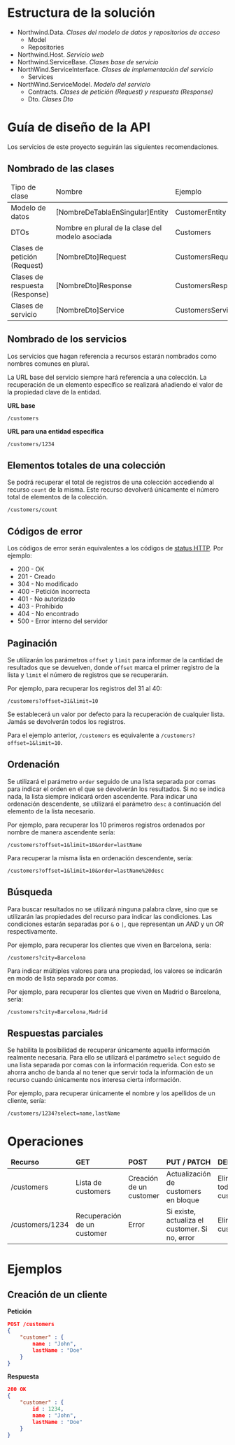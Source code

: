 # Estructura de la solución

  * Northwind.Data. *Clases del modelo de datos y repositorios de acceso*
    * Model			    
    * Repositories		
  * Northwind.Host. *Servicio web*
  * Northwind.ServiceBase. *Clases base de servicio*
  * NorthWind.ServiceInterface. *Clases de implementación del servicio*
    * Services
  * NorthWind.ServiceModel. *Modelo del servicio*
    * Contracts. *Clases de petición (Request) y respuesta (Response)*
    * Dto. *Clases Dto*

# Guía de diseño de la API

Los servicios de este proyecto seguirán las siguientes recomendaciones.

## Nombrado de las clases

<table>
	<thead>
		<tr>
			<td>Tipo de clase</td>
			<td>Nombre</td>
			<td>Ejemplo</td>
		</tr>
	</thead>
	<tbody>
		<tr>
			<td>Modelo de datos</td>
			<td>[NombreDeTablaEnSingular]Entity</td>
			<td>CustomerEntity</td>
		</tr>
		<tr>
			<td>DTOs</td>
			<td>Nombre en plural de la clase del modelo asociada</td>
			<td>Customers</td>
		</tr>
		<tr>
			<td>Clases de petición (Request)</td>
			<td>[NombreDto]Request</td>
			<td>CustomersRequest</td>
		</tr>
		<tr>
			<td>Clases de respuesta (Response)</td>
			<td>[NombreDto]Response</td>
			<td>CustomersResponse</td>
		</tr>
		<tr>
			<td>Clases de servicio</td>
			<td>[NombreDto]Service</td>
			<td>CustomersService</td>
		</tr>
	</tbody>
</table>

## Nombrado de los servicios

Los servicios que hagan referencia a recursos estarán nombrados como nombres comunes en plural.

La URL base del servicio siempre hará referencia a una colección. La recuperación de un elemento específico se realizará añadiendo el valor de la propiedad clave de la entidad.

**URL base**

	/customers

**URL para una entidad específica**

	/customers/1234

## Elementos totales de una colección

Se podrá recuperar el total de registros de una colección accediendo al recurso `count` de la misma. Este recurso devolverá únicamente el número total de elementos de la colección.

	/customers/count

## Códigos de error

Los códigos de error serán equivalentes a los códigos de [status HTTP](http://es.wikipedia.org/wiki/Anexo:C%C3%B3digos_de_estado_HTTP). Por ejemplo:

  * 200 - OK
  * 201 - Creado
  * 304 - No modificado
  * 400 - Petición incorrecta
  * 401 - No autorizado
  * 403 - Prohibido
  * 404 - No encontrado
  * 500 - Error interno del servidor

## Paginación

Se utilizarán los parámetros `offset` y `limit` para informar de la cantidad de resultados que se devuelven, donde `offset` marca el primer registro de la lista y `limit` el número de registros que se recuperarán.

Por ejemplo, para recuperar los registros del 31 al 40:

	/customers?offset=31&limit=10

Se establecerá un valor por defecto para la recuperación de cualquier lista. Jamás se devolverán todos los registros. 

Para el ejemplo anterior, `/customers` es equivalente a `/customers?offset=1&limit=10`.

## Ordenación

Se utilizará el parámetro `order` seguido de una lista separada por comas para indicar el orden en el que se devolverán los resultados. Si no se indica nada, la lista siempre indicará orden ascendente. Para indicar una ordenación descendente, se utilizará el parámetro `desc` a continuación del elemento de la lista necesario.

Por ejemplo, para recuperar los 10 primeros registros ordenados por nombre de manera ascendente sería:

	/customers?offset=1&limit=10&order=lastName

Para recuperar la misma lista en ordenación descendente, sería:

	/customers?offset=1&limit=10&order=lastName%20desc

## Búsqueda

Para buscar resultados no se utilizará ninguna palabra clave, sino que se utilizarán las propiedades del recurso para indicar las condiciones. Las condiciones estarán separadas por `&` o `|`, que representan un *AND* y un *OR* respectivamente.

Por ejemplo, para recuperar los clientes que viven en Barcelona, sería:

	/customers?city=Barcelona

Para indicar múltiples valores para una propiedad, los valores se indicarán en modo de lista separada por comas.

Por ejemplo, para recuperar los clientes que viven en Madrid o Barcelona, sería:

	/customers?city=Barcelona,Madrid

## Respuestas parciales

Se habilita la posibilidad de recuperar únicamente aquella información realmente necesaria. Para ello se utilizará el parámetro `select` seguido de una lista separada por comas con la información requerida. Con esto se ahorra ancho de banda al no tener que servir toda la información de un recurso cuando únicamente nos interesa cierta información.

Por ejemplo, para recuperar únicamente el nombre y los apellidos de un cliente, sería: 

	/customers/1234?select=name,lastName

# Operaciones

<table>
	<thead>
		<tr>
			<td><strong>Recurso</strong></td>
			<td><strong>GET</strong></td>
			<td><strong>POST</strong></td>
			<td><strong>PUT / PATCH</strong></td>
			<td><strong>DELETE<strong></td>
		</tr>
	</thead>
	<tbody>
		<tr>
			<td>/customers</td>
			<td>Lista de customers</td>
			<td>Creación de un customer</td>
			<td>Actualización de customers en bloque</td>
			<td>Elimina todos los customers</td>
		</tr>
		<tr>
			<td>/customers/1234</td>
			<td>Recuperación de un customer</td>
			<td>Error</td>
			<td>Si existe, actualiza el customer. Si no, error</td>
			<td>Elimina el customer</td>
		</tr>
	</tbody>
</table>

# Ejemplos

## Creación de un cliente 

**Petición**

```json
POST /customers
{
	"customer" : {
		name : "John",
		lastName : "Doe"
	}
}
```

**Respuesta**

```json
200 OK
{
	"customer" : {
		id : 1234,
		name : "John",
		lastName : "Doe"
	}
}
```
